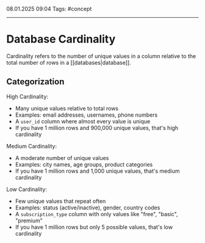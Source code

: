 08.01.2025 09:04
Tags: #concept

---
# Database Cardinality

Cardinality refers to the number of unique values in a column relative to the total number of rows in a [[databases|database]].

## Categorization

High Cardinality:
- Many unique values relative to total rows
- Examples: email addresses, usernames, phone numbers
- A `user_id` column where almost every value is unique
- If you have 1 million rows and 900,000 unique values, that's high cardinality

Medium Cardinality:
- A moderate number of unique values
- Examples: city names, age groups, product categories
- If you have 1 million rows and 1,000 unique values, that's medium cardinality

Low Cardinality:
- Few unique values that repeat often
- Examples: status (active/inactive), gender, country codes
- A `subscription_type` column with only values like "free", "basic", "premium"
- If you have 1 million rows but only 5 possible values, that's low cardinality
